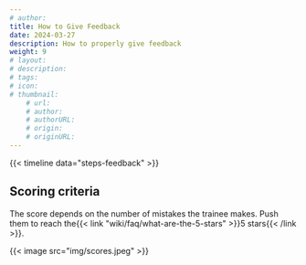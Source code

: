 ```yaml
---
# author: 
title: How to Give Feedback
date: 2024-03-27
description: How to properly give feedback
weight: 9
# layout: 
# description: 
# tags: 
# icon: 
# thumbnail: 
    # url: 
    # author: 
    # authorURL: 
    # origin: 
    # originURL: 
---
```


{{< timeline data="steps-feedback" >}}

## Scoring criteria
The score depends on the number of mistakes the trainee makes. Push them to reach the{{< link "wiki/faq/what-are-the-5-stars" >}}5 stars{{< /link >}}.

{{< image src="img/scores.jpeg" >}}
